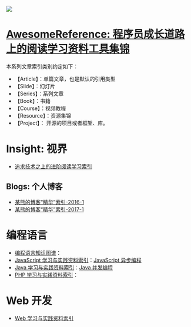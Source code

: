 ![](https://camo.githubusercontent.com/1a7ddd081e0fcc80e7acf9ed04c5705f2028862c/68747470733a2f2f636f64696e672e6e65742f752f686f7465616d2f702f43616368652f6769742f7261772f6d61737465722f323031362f31302f332f312d6d44523069425643615f7a3750655a6864595a7859512e6a706567)


# [AwesomeReference: 程序员成长道路上的阅读学习资料工具集锦](https://parg.co/b4z)

本系列文章索引类别约定如下：

- 【Article】：单篇文章，也是默认的引用类型
- 【Slide】：幻灯片
- 【Series】：系列文章
- 【Book】：书籍
- 【Course】：视频教程
- 【Resource】：资源集锦
- 【Project】： 开源的项目或者框架、库。

# Insight: 视界
- [追求技术之上的进阶阅读学习索引](https://zhuanlan.zhihu.com/p/25642783)

## Blogs: 个人博客
- [某熊的博客“精华”索引-2016-1](https://parg.co/btl)
- [某熊的博客“精华”索引-2017-1](https://parg.co/btl)

# 编程语言

- [编程语言知识图谱]()：
- [JavaScript 学习与实践资料索引]()：[JavaScript 异步编程]()
- [Java 学习与实践资料索引]()：[Java 并发编程]()
- [PHP 学习与实践资料索引]()：

# Web 开发
- [Web 学习与实践资料索引](https://parg.co/b4T)